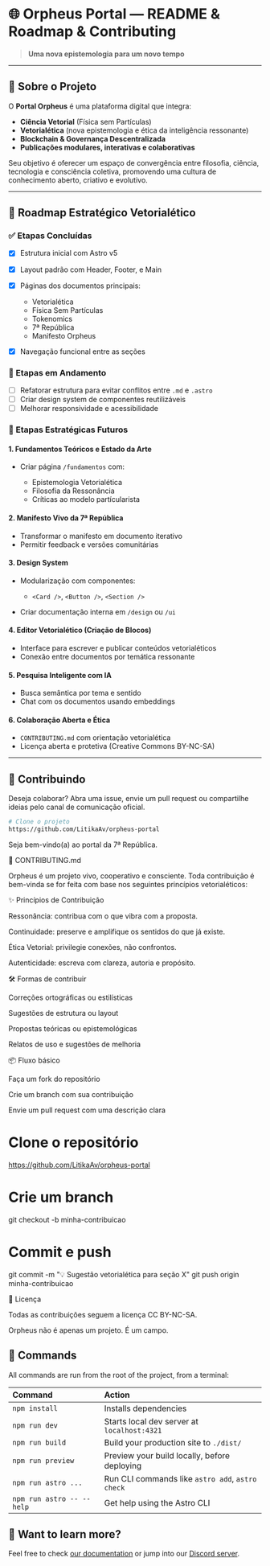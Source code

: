 # 🌐 Orpheus Portal — README & Roadmap & Contributing

> **Uma nova epistemologia para um novo tempo**

---

## 📖 Sobre o Projeto

O **Portal Orpheus** é uma plataforma digital que integra:

* **Ciência Vetorial** (Física sem Partículas)
* **Vetorialética** (nova epistemologia e ética da inteligência ressonante)
* **Blockchain & Governança Descentralizada**
* **Publicações modulares, interativas e colaborativas**

Seu objetivo é oferecer um espaço de convergência entre filosofia, ciência, tecnologia e consciência coletiva, promovendo uma cultura de conhecimento aberto, criativo e evolutivo.

---

## 🚧 Roadmap Estratégico Vetorialético

### ✅ Etapas Concluídas

* [x] Estrutura inicial com Astro v5
* [x] Layout padrão com Header, Footer, e Main
* [x] Páginas dos documentos principais:

  * Vetorialética
  * Física Sem Partículas
  * Tokenomics
  * 7ª República
  * Manifesto Orpheus
* [x] Navegação funcional entre as seções

### 🔄 Etapas em Andamento

* [ ] Refatorar estrutura para evitar conflitos entre `.md` e `.astro`
* [ ] Criar design system de componentes reutilizáveis
* [ ] Melhorar responsividade e acessibilidade

### 🧬 Etapas Estratégicas Futuros

#### 1. **Fundamentos Teóricos e Estado da Arte**

* Criar página `/fundamentos` com:

  * Epistemologia Vetorialética
  * Filosofia da Ressonância
  * Críticas ao modelo partícularista

#### 2. **Manifesto Vivo da 7ª República**

* Transformar o manifesto em documento iterativo
* Permitir feedback e versões comunitárias

#### 3. **Design System**

* Modularização com componentes:

  * `<Card />`, `<Button />`, `<Section />`
* Criar documentação interna em `/design` ou `/ui`

#### 4. **Editor Vetorialético (Criação de Blocos)**

* Interface para escrever e publicar conteúdos vetorialéticos
* Conexão entre documentos por temática ressonante

#### 5. **Pesquisa Inteligente com IA**

* Busca semântica por tema e sentido
* Chat com os documentos usando embeddings

#### 6. **Colaboração Aberta e Ética**

* `CONTRIBUTING.md` com orientação vetorialética
* Licença aberta e protetiva (Creative Commons BY-NC-SA)

---

## 🤝 Contribuindo

Deseja colaborar? Abra uma issue, envie um pull request ou compartilhe ideias pelo canal de comunicação oficial.

```bash
# Clone o projeto
https://github.com/LitikaAv/orpheus-portal
```

Seja bem-vindo(a) ao portal da 7ª República.

📂 CONTRIBUTING.md

Orpheus é um projeto vivo, cooperativo e consciente. Toda contribuição é bem-vinda se for feita com base nos seguintes princípios vetorialéticos:

✨ Princípios de Contribuição

Ressonância: contribua com o que vibra com a proposta.

Continuidade: preserve e amplifique os sentidos do que já existe.

Ética Vetorial: privilegie conexões, não confrontos.

Autenticidade: escreva com clareza, autoria e propósito.

🛠 Formas de contribuir

Correções ortográficas ou estilísticas

Sugestões de estrutura ou layout

Propostas teóricas ou epistemológicas

Relatos de uso e sugestões de melhoria

📦 Fluxo básico

Faça um fork do repositório

Crie um branch com sua contribuição

Envie um pull request com uma descrição clara

# Clone o repositório
https://github.com/LitikaAv/orpheus-portal

# Crie um branch
git checkout -b minha-contribuicao

# Commit e push
git commit -m "💡 Sugestão vetorialética para seção X"
git push origin minha-contribuicao

📃 Licença

Todas as contribuições seguem a licença CC BY-NC-SA.

Orpheus não é apenas um projeto. É um campo.

## 🧞 Commands

All commands are run from the root of the project, from a terminal:

| Command                   | Action                                           |
| :------------------------ | :----------------------------------------------- |
| `npm install`             | Installs dependencies                            |
| `npm run dev`             | Starts local dev server at `localhost:4321`      |
| `npm run build`           | Build your production site to `./dist/`          |
| `npm run preview`         | Preview your build locally, before deploying     |
| `npm run astro ...`       | Run CLI commands like `astro add`, `astro check` |
| `npm run astro -- --help` | Get help using the Astro CLI                     |

## 👀 Want to learn more?

Feel free to check [our documentation](https://docs.astro.build) or jump into our [Discord server](https://astro.build/chat).
